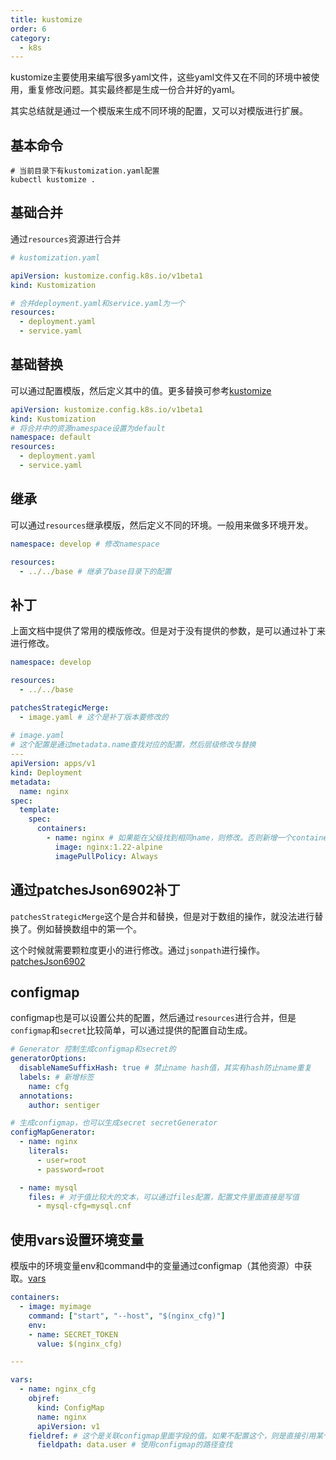 ```yaml
---
title: kustomize
order: 6
category:
  - k8s
---
```


kustomize主要使用来编写很多yaml文件，这些yaml文件又在不同的环境中被使用，重复修改问题。其实最终都是生成一份合并好的yaml。

其实总结就是通过一个模版来生成不同环境的配置，又可以对模版进行扩展。

## 基本命令

```shell
# 当前目录下有kustomization.yaml配置
kubectl kustomize .
```

## 基础合并

通过`resources`资源进行合并

```yaml
# kustomization.yaml

apiVersion: kustomize.config.k8s.io/v1beta1
kind: Kustomization

# 合并deployment.yaml和service.yaml为一个
resources:
  - deployment.yaml
  - service.yaml
```

## 基础替换

可以通过配置模版，然后定义其中的值。更多替换可参考[kustomize]

```yaml
apiVersion: kustomize.config.k8s.io/v1beta1
kind: Kustomization
# 将合并中的资源namespace设置为default
namespace: default
resources:
  - deployment.yaml
  - service.yaml
```

## 继承

可以通过`resources`继承模版，然后定义不同的环境。一般用来做多环境开发。

```yaml
namespace: develop # 修改namespace

resources:
  - ../../base # 继承了base目录下的配置
```

## 补丁

上面文档中提供了常用的模版修改。但是对于没有提供的参数，是可以通过补丁来进行修改。

```yaml
namespace: develop

resources:
  - ../../base

patchesStrategicMerge:
  - image.yaml # 这个是补丁版本要修改的
    
# image.yaml 
# 这个配置是通过metadata.name查找对应的配置，然后层级修改与替换
---
apiVersion: apps/v1
kind: Deployment
metadata:
  name: nginx
spec:
  template:
    spec:
      containers:
        - name: nginx # 如果能在父级找到相同name，则修改。否则新增一个container
          image: nginx:1.22-alpine
          imagePullPolicy: Always

```

## 通过patchesJson6902补丁

`patchesStrategicMerge`这个是合并和替换，但是对于数组的操作，就没法进行替换了。例如替换数组中的第一个。

这个时候就需要颗粒度更小的进行修改。通过`jsonpath`进行操作。[patchesJson6902]

## configmap

configmap也是可以设置公共的配置，然后通过`resources`进行合并，但是`configmap`和`secret`比较简单，可以通过提供的配置自动生成。

```yaml
# Generator 控制生成configmap和secret的
generatorOptions:
  disableNameSuffixHash: true # 禁止name hash值，其实有hash防止name重复
  labels: # 新增标签
    name: cfg
  annotations:
    author: sentiger

# 生成configmap，也可以生成secret secretGenerator
configMapGenerator:
  - name: nginx
    literals:
      - user=root
      - password=root

  - name: mysql
    files: # 对于值比较大的文本，可以通过files配置，配置文件里面直接是写值
      - mysql-cfg=mysql.cnf
```


## 使用vars设置环境变量

模版中的环境变量env和command中的变量通过configmap（其他资源）中获取。[vars]

```yaml
containers:
  - image: myimage
    command: ["start", "--host", "$(nginx_cfg)"]
    env:
    - name: SECRET_TOKEN
      value: $(nginx_cfg)

---

vars:
  - name: nginx_cfg
    objref:
      kind: ConfigMap
      name: nginx
      apiVersion: v1
    fieldref: # 这个是关联configmap里面字段的值。如果不配置这个，则是直接引用某个变量名
      fieldpath: data.user # 使用configmap的路径查找
```


[kustomize]: https://kubectl.docs.kubernetes.io/references/kustomize/
[patchesJson6902]: https://kubectl.docs.kubernetes.io/references/kustomize/kustomization/patchesjson6902/
[vars]: https://kubectl.docs.kubernetes.io/references/kustomize/kustomization/vars/